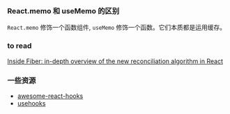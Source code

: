 ### React.memo 和 useMemo 的区别

`React.memo` 修饰一个函数组件, `useMemo` 修饰一个函数。它们本质都是运用缓存。

### to read

[Inside Fiber: in-depth overview of the new reconciliation algorithm in React](https://medium.com/react-in-depth/inside-fiber-in-depth-overview-of-the-new-reconciliation-algorithm-in-react-e1c04700ef6e)

### 一些资源

* [awesome-react-hooks](https://github.com/rehooks/awesome-react-hooks)
* [usehooks](https://github.com/gragland/usehooks)